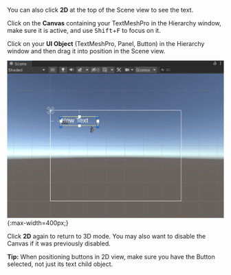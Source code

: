 You can also click **2D** at the top of the Scene view to see the text.

Click on the **Canvas** containing your TextMeshPro in the Hierarchy window, make sure it is active, and use <kbd>Shift</kbd>+<kbd>F</kbd> to focus on it.

Click on your **UI Object** (TextMeshPro, Panel, Button) in the Hierarchy window and then drag it into position in the Scene view.

![2D Scene view of the Canvas and a text object.](images/canvas-screen-view.png){:max-width=400px;}

Click **2D** again to return to 3D mode. You may also want to disable the Canvas if it was previously disabled.

**Tip:** When positioning buttons in 2D view, make sure you have the Button selected, not just its text child object.
